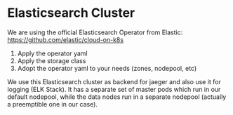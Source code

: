# Elasticsearch Cluster

We are using the official Elasticsearch Operator from Elastic: https://github.com/elastic/cloud-on-k8s

1. Apply the operator yaml
2. Apply the storage class
3. Adopt the operator yaml to your needs (zones, nodepool, etc)

We use this Elasticsearch cluster as backend for jaeger and also use it for logging (ELK Stack). It has a separate set of master pods which run in our default nodepool, while the data nodes run in a separate nodepool (actually a preemptible one in our case).
